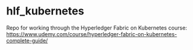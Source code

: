 # hlf_kubernetes
Repo for working through the Hyperledger Fabric on Kubernetes course: https://www.udemy.com/course/hyperledger-fabric-on-kubernetes-complete-guide/
